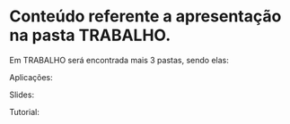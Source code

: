 # Conteúdo referente a apresentação na pasta TRABALHO.

Em TRABALHO será encontrada mais 3 pastas, sendo elas:

Aplicações: 

Slides:

Tutorial:
